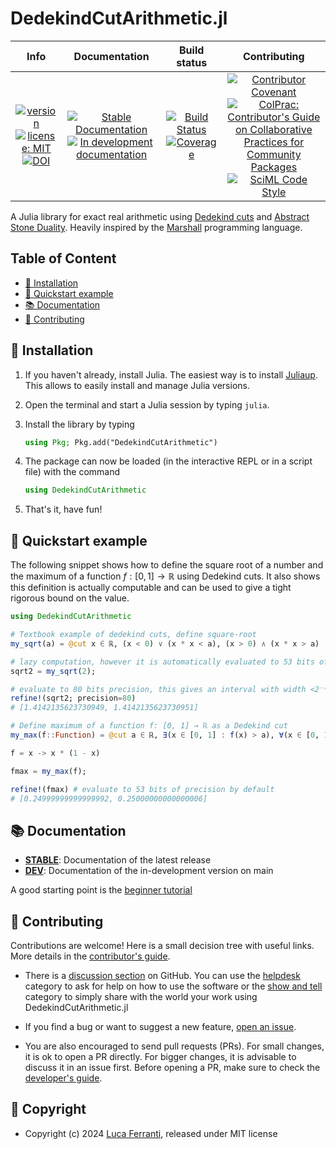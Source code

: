 # DedekindCutArithmetic.jl

|**Info**|**Documentation**|**Build status**|**Contributing**|
|:------:|:--------------:|:---------------:|:--------------:|
|[![version][ver-img]][ver-url] [![license: MIT][license-img]][license-url]<br/>[![DOI][doi-img]][doi-url]|[![Stable Documentation][stabledoc-img]][stabledoc-url] [![In development documentation][devdoc-img]][devdoc-url]|[![Build Status][ci-img]][ci-url] [![Coverage][cov-img]][cov-url]|[![Contributor Covenant][coc-img]][coc-url] [![ColPrac: Contributor's Guide on Collaborative Practices for Community Packages][colprac-img]][colprac-url]<br/>[![SciML Code Style][style-img]][style-url]|

A Julia library for exact real arithmetic using [Dedekind cuts](https://en.wikipedia.org/wiki/Dedekind_cut) and [Abstract Stone Duality](https://citeseerx.ist.psu.edu/document?repid=rep1&type=pdf&doi=02c685856371aac16ce81bf7467ffc4d533d48ff). Heavily inspired by the [Marshall](https://github.com/andrejbauer/marshall) programming language.

## Table of Content

- [💾 Installation](https://github.com/lucaferranti/DedekindCutArithmetic.jl#--installation)
- [🌱 Quickstart example](https://github.com/lucaferranti/DedekindCutArithmetic.jl#--quickstart-example)
- [📚 Documentation](https://github.com/lucaferranti/DedekindCutArithmetic.jl#--documentation)
- [🤝 Contributing](https://github.com/lucaferranti/DedekindCutArithmetic.jl#--contributing)

## 💾 Installation

1. If you haven't already, install Julia. The easiest way is to install [Juliaup](https://github.com/JuliaLang/juliaup#installation). This allows to easily install and manage Julia versions.

2. Open the terminal and start a Julia session by typing `julia`.

3. Install the library by typing

    ```julia
    using Pkg; Pkg.add("DedekindCutArithmetic")
    ```

4. The package can now be loaded (in the interactive REPL or in a script file) with the command

    ```julia
    using DedekindCutArithmetic
    ```

5. That's it, have fun!

## 🌱 Quickstart example

The following snippet shows how to define the square root of a number and the maximum of a function $f: [0, 1] \rightarrow \mathbb{R}$ using Dedekind cuts. It also shows this definition is actually computable and can be used to give a tight rigorous bound on the value.

```julia
using DedekindCutArithmetic

# Textbook example of dedekind cuts, define square-root
my_sqrt(a) = @cut x ∈ ℝ, (x < 0) ∨ (x * x < a), (x > 0) ∧ (x * x > a)

# lazy computation, however it is automatically evaluated to 53 bits of precision if printed in the REPL.
sqrt2 = my_sqrt(2);

# evaluate to 80 bits precision, this gives an interval with width <2⁻⁸⁰ containing √2
refine!(sqrt2; precision=80)
# [1.4142135623730949, 1.4142135623730951]

# Define maximum of a function f: [0, 1] → ℝ as a Dedekind cut
my_max(f::Function) = @cut a ∈ ℝ, ∃(x ∈ [0, 1] : f(x) > a), ∀(x ∈ [0, 1] : f(x) < a)

f = x -> x * (1 - x)

fmax = my_max(f);

refine!(fmax) # evaluate to 53 bits of precision by default
# [0.24999999999999992, 0.25000000000000006]
```

## 📚 Documentation

- [**STABLE**][stabledoc-url]: Documentation of the latest release
- [**DEV**][devdoc-url]: Documentation of the in-development version on main

A good starting point is the [beginner tutorial](https://lucaferranti.github.io/DedekindCutArithmetic.jl/dev/tutorial/)

## 🤝 Contributing

Contributions are welcome! Here is a small decision tree with useful links. More details in the [contributor's guide](https://lucaferranti.github.io/DedekindCutArithmetic.jl/dev/90-contributing).

- There is a [discussion section](https://github.com/lucaferranti/DedekindCutArithmetic.jl/discussions) on GitHub. You can use the [helpdesk](https://github.com/lucaferranti/DedekindCutArithmetic.jl/discussions/categories/helpdesk) category to ask for help on how to use the software or the [show and tell](https://github.com/lucaferranti/DedekindCutArithmetic.jl/discussions/categories/show-and-tell) category to simply share with the world your work using DedekindCutArithmetic.jl

- If you find a bug or want to suggest a new feature, [open an issue](https://github.com/lucaferranti/DedekindCutArithmetic.jl/issues).

- You are also encouraged to send pull requests (PRs). For small changes, it is ok to open a PR directly. For bigger changes, it is advisable to discuss it in an issue first. Before opening a PR, make sure to check the [developer's guide](https://lucaferranti.github.io/DedekindCutArithmetic.jl/dev/91-developer).

## 📜 Copyright

- Copyright (c) 2024 [Luca Ferranti](https://github.com/lucaferranti), released under MIT license

[ver-img]: https://juliahub.com/docs/DedekindCutArithmetic/version.svg
[ver-url]: https://github.com/lucaferranti/DedekindCutArithmetic.jl/releases/latest

[license-img]: https://img.shields.io/badge/license-MIT-yellow.svg
[license-url]: https://github.com/lucaferranti/DedekindCutArithmetic.jl/blob/main/LICENSE

[doi-img]: https://zenodo.org/badge/876330838.svg
[doi-url]: https://doi.org/10.5281/zenodo.13989059

[stabledoc-img]: https://img.shields.io/badge/docs-stable-blue.svg
[stabledoc-url]: https://lucaferranti.github.io/DedekindCutArithmetic.jl/stable

[devdoc-img]: https://img.shields.io/badge/docs-dev-blue.svg
[devdoc-url]: https://lucaferranti.github.io/DedekindCutArithmetic.jl/dev

[ci-img]: https://github.com/lucaferranti/DedekindCutArithmetic.jl/actions/workflows/Test.yml/badge.svg?branch=main
[ci-url]: https://github.com/lucaferranti/DedekindCutArithmetic.jl/actions/workflows/Test.yml?query=branch%3Amain

[cov-img]: https://codecov.io/gh/lucaferranti/DedekindCutArithmetic.jl/branch/main/graph/badge.svg
[cov-url]: https://codecov.io/gh/lucaferranti/DedekindCutArithmetic.jl

<!--
[pkgeval-img]: https://juliaci.github.io/NanosoldierReports/pkgeval_badges/D/DedekindCutArithmetic.svg
[pkgeval-url]: https://juliaci.github.io/NanosoldierReports/pkgeval_badges/D/DedekindCutArithmetic.html
-->
[coc-img]: https://img.shields.io/badge/Contributor%20Covenant-2.1-4baaaa.svg
[coc-url]: https://github.com/lucaferranti/DedekindCutArithmetic.jl/blob/main/CODE_OF_CONDUCT.md

[colprac-img]: https://img.shields.io/badge/ColPrac-Contributor's%20Guide-blueviolet
[colprac-url]: https://github.com/SciML/ColPrac

[style-img]: https://img.shields.io/static/v1?label=code%20style&message=SciML&color=9558b2&labelColor=389826
[style-url]: https://github.com/SciML/SciMLStyle
